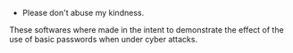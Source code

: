 - Please don't abuse my kindness.

These softwares where made in the intent to demonstrate the effect of the use of basic passwords when under cyber attacks.
